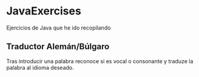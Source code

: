 # JavaExercises
Ejercicios de Java que he ido recopilando
## Traductor Alemán/Búlgaro
Tras introducir una palabra reconoce si es vocal o consonante y traduze la palabra al idioma deseado.
